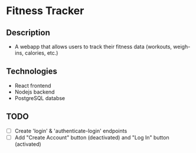 # Fitness Tracker

## Description

- A webapp that allows users to track their fitness data (workouts, weigh-ins, calories, etc.)

## Technologies

- React frontend
- Nodejs backend
- PostgreSQL databse

## TODO

- [ ] Create 'login' & 'authenticate-login' endpoints
- [ ] Add "Create Account" button (deactivated) and "Log In" button (activated)
